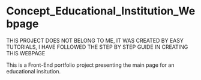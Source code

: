 # Concept_Educational_Institution_Webpage

THIS PROJECT DOES NOT BELONG TO ME, IT WAS CREATED BY EASY TUTORIALS, I HAVE FOLLOWED THE STEP BY STEP GUIDE IN CREATING THIS WEBPAGE

This is a Front-End portfolio project presenting the main page for an educational insitution. 
